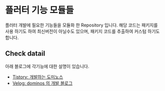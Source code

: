 # 플러터 기능 모듈들

플러터 개발에 필요한 기능들을 모듈화 한 Repository 입니다.
해당 코드는 패키지를 사용 하기도 하여 최신버전이 아닐수도 있으며,
패키지 코드를 추출하여 커스텀 하기도 합니다.

## Check datail

아래 블로그에 각기능에 대한 설명이 있습니다.
- [Tistory: 개발하는 도미노스 ](https://hunderboy-ultra90.tistory.com/)
- [Velog: dominos 의 개발 블로그 ](https://velog.io/@dominos)
